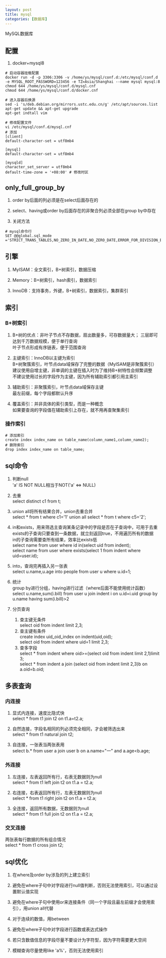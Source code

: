 ```yaml
---
layout: post
title: mysql
categories: [数据库]
---
```


MySQL数据库

<!-- more -->
## 配置
1. docker+mysql8  
```
# 启动容器挂载配置
docker run -d -p 3306:3306 -v /home/ys/mysql/conf.d:/etc/mysql/conf.d -e MYSQL_ROOT_PASSWORD=123456 -e TZ=Asia/Shanghai --name mysql mysql:8
chmod 644 /home/ys/mysql/conf.d/mysql.cnf
chmod 644 /home/ys/mysql/conf.d/docker.cnf

# 进入容器后换源
sed -i 's/deb.debian.org/mirrors.ustc.edu.cn/g' /etc/apt/sources.list
apt-get update && apt-get upgrade
apt-get indtall vim

# 修改配置文件
vi /etc/mysql/conf.d/mysql.cnf
# 添加
[client]
default-character-set = utf8mb4

[mysql]
default-character-set = utf8mb4

[mysqld]
character_set_server = utf8mb4
default-time-zone = '+08:00' # 修改时区
```

## only_full_group_by
1. order by后面的列必须是在select后面存在的

2. select、having或order by后面存在的非聚合列必须全部在group by中存在

3. 关闭方法
```
# mysql命令行
SET @@global.sql_mode ='STRICT_TRANS_TABLES,NO_ZERO_IN_DATE,NO_ZERO_DATE,ERROR_FOR_DIVISION_BY_ZERO,NO_ENGINE_SUBSTITUTION';
```

## 引擎
1. MyISAM：全文索引，B+树索引，数据压缩

2. Memory：B+树索引，hash索引，数据索引

3. InnoDB：支持事务，外键，B+树索引，数据索引，集群索引

## 索引
### B+树索引
1. B+树的优点：非叶子节点不存数据，扇出数量多，可存数据量大；
三层即可达到千万数据规模，便于单行查询  
叶子节点形成有序链表，便于范围查询

2. 主键索引：InnoDB以主键为索引  
B+树聚簇索引，叶节点data域保存了完整的数据（MyISAM是非聚簇索引）  
建议使用自增主键，非单调的主键在插入时为了维持B+树特性会频繁调整  
不建议使用过长的字段作为主键，因为所有辅助索引都引用主索引

3. 辅助索引：非聚簇索引，叶节点data域保存主键  
最左前缀，每个字段都默认升序

4. 覆盖索引：并非具体的索引类型，而是一种概念  
如果要查询的字段值在辅助索引上存在，就不用再查聚集索引

### 操作索引
```
# 添加索引
create index index_name on table_name(column_name1,column_name2);
# 删除索引
drop index index_name on table_name;
```

## sql命令
1. 判断null  
'a' IS NOT NULL相当于NOT('a' <=> NULL)

2. 去重  
select distinct c1 from t;

3. union all将所有结果合并，union去重合并  
select * from t where c1='1' union all select * from t where c5='2';

3. in和exists，用来筛选主查询某条记录中的字段是否在子查询中，可用于去重  
exists的子查询只要查到一条数据，就立刻返回true，不用遍历所有的数据  
in的子查询需要查所有结果，效率比exists低  
select name from user where id in(select uid from indent);  
select name from user where exists(select 1 from indent where uid=user.id);

4. into，查询完再插入另一张表  
select u.name,u.age into people from user u where u.id=1;

5. 统计  
group by进行分组，having进行过滤（where后面不能使用统计函数）  
select u.name,sum(i.bill) from user u join indent i on u.id=i.uid group by u.name having sum(i.bill)>2

6. 分页查询
   1. 查主键无条件  
   select oid from indent limit 2,3;
   2. 查主键有条件  
   create index uid_oid_index on indent(uid,oid);  
   select oid from indent where uid=1 limit 2,3;
   3. 查多字段  
   select * from indent where oid>=(select oid from indent limit 2,1)limit 3;  
   select * from indent a join (select oid from indent limit 2,3)b on a.oid=b.oid;

## 多表查询
### 内连接
1. 显式内连接，速度比隐式快  
select * from t1 join t2 on t1.a=t2.a;

2. 自然连接，字段名相同的列必须完全相同，才会被筛选出来  
select * from t1 natural join t2;

3. 自连接，一张表当两张表用  
select b.* from user a join user b on a.name="一" and a.age<b.age;

### 外连接
1. 左连接，左表返回所有行，右表无数据则为null  
select * from t1 left join t2 on t1.a = t2.a;

2. 右连接，右表返回所有行，左表无数据则为null  
select * from t1 right join t2 on t1.a = t2.a;

3. 全连接，返回所有数据，无数据则为null  
select * from t1 full join t2 on t1.a = t2.a;

### 交叉连接
两张表每行数据的所有组合情况  
select * from t1 cross join t2;

## sql优化
1. 在where及order by涉及的列上建立索引

2. 避免在where子句中对字段进行null值判断，否则无法使用索引，可以通过设置默认值实现

3. 避免在where子句中使用or来连接条件（同一个字段且最左前缀才会使用索引），用union all代替

4. 对于连续的数值，用between

5. 避免在where子句中对字段进行函数或表达式操作

6. 若只含数值信息的字段尽量不要设计为字符型，因为字符需要更大空间

7. 模糊查询尽量使用like 'a%'，否则无法使用索引